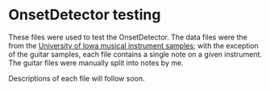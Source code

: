 # OnsetDetector testing

These files were used to test the OnsetDetector.
The data files were the from the 
[University of Iowa musical instrument samples](http://theremin.music.uiowa.edu/MIS.html);
with the exception of the guitar samples, each file contains a single note
on a given instrument. The guitar files were manually split into notes by me.

Descriptions of each file will follow soon.
